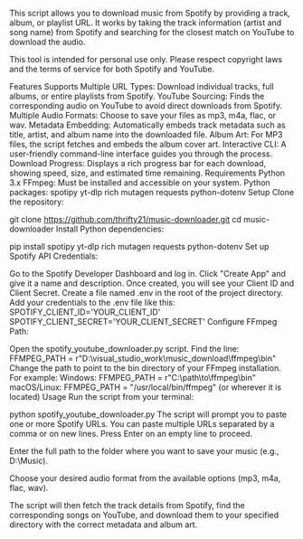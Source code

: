 This script allows you to download music from Spotify by providing a track, album, or playlist URL. It works by taking the track information (artist and song name) from Spotify and searching for the closest match on YouTube to download the audio.

This tool is intended for personal use only. Please respect copyright laws and the terms of service for both Spotify and YouTube.

Features
Supports Multiple URL Types: Download individual tracks, full albums, or entire playlists from Spotify.
YouTube Sourcing: Finds the corresponding audio on YouTube to avoid direct downloads from Spotify.
Multiple Audio Formats: Choose to save your files as mp3, m4a, flac, or wav.
Metadata Embedding: Automatically embeds track metadata such as title, artist, and album name into the downloaded file.
Album Art: For MP3 files, the script fetches and embeds the album cover art.
Interactive CLI: A user-friendly command-line interface guides you through the process.
Download Progress: Displays a rich progress bar for each download, showing speed, size, and estimated time remaining.
Requirements
Python 3.x
FFmpeg: Must be installed and accessible on your system.
Python packages:
spotipy
yt-dlp
rich
mutagen
requests
python-dotenv
Setup
Clone the repository:

git clone https://github.com/thrifty21/music-downloader.git
cd music-downloader
Install Python dependencies:

pip install spotipy yt-dlp rich mutagen requests python-dotenv
Set up Spotify API Credentials:

Go to the Spotify Developer Dashboard and log in.
Click "Create App" and give it a name and description.
Once created, you will see your Client ID and Client Secret.
Create a file named .env in the root of the project directory.
Add your credentials to the .env file like this:
SPOTIFY_CLIENT_ID='YOUR_CLIENT_ID'
SPOTIFY_CLIENT_SECRET='YOUR_CLIENT_SECRET'
Configure FFmpeg Path:

Open the spotify_youtube_downloader.py script.
Find the line: FFMPEG_PATH = r"D:\visual_studio_work\music_download\ffmpeg\bin"
Change the path to point to the bin directory of your FFmpeg installation. For example:
Windows: FFMPEG_PATH = r"C:\path\to\ffmpeg\bin"
macOS/Linux: FFMPEG_PATH = "/usr/local/bin/ffmpeg" (or wherever it is located)
Usage
Run the script from your terminal:

python spotify_youtube_downloader.py
The script will prompt you to paste one or more Spotify URLs. You can paste multiple URLs separated by a comma or on new lines. Press Enter on an empty line to proceed.

Enter the full path to the folder where you want to save your music (e.g., D:\Music).

Choose your desired audio format from the available options (mp3, m4a, flac, wav).

The script will then fetch the track details from Spotify, find the corresponding songs on YouTube, and download them to your specified directory with the correct metadata and album art.